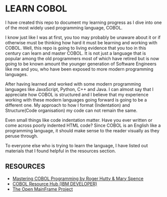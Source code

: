 # LEARN COBOL

I have created this repo to document my learning progress as I dive into one of the most widely used programming language, COBOL.

I know just like I was at first, you too may probably be unaware about it or if otherwise must be thinking how hard it must be learning and working with COBOL.
Well, this repo is going to living evidence that you too in this century can learn and master COBOL. It is not just a language that is popular among the old programmers most of which have retired but is now going to be known amount the younger generation of Software Engineers like me and you, who have been exposed to more modern programming languages.

After having learned and worked with some modern programming languages like JavaScript, Python, C++ and Java.  I can almost say that I appreciate how COBOL is structured and I believe that my experience working with these modern languages going forward is going to be a different one. My approach to how I format (Indentation) and Structure(Code organisation) my code can not remain the same.

Even small things like code indentation matter. Have you ever written or come across poorly indented HTML code?
Since COBOL is an English like a programming language, it should make sense to the reader visually as they peruse through.

To everyone else who is trying to learn the language, I have listed out materials that I found helpful in the resources section.


## RESOURCES
-   [Mastering COBOL Programming by Roger Hutty & Mary Spence](https://www.amazon.com/Mastering-COBOL-Programming-Macmillan-Master/dp/0333681061)
-   [COBOL Resource Hub (IBM DEVELOPER)](https://developer.ibm.com/technologies/cobol/)
- [The Open MainFrame Project](https://github.com/openmainframeproject/cobol-programming-course)

